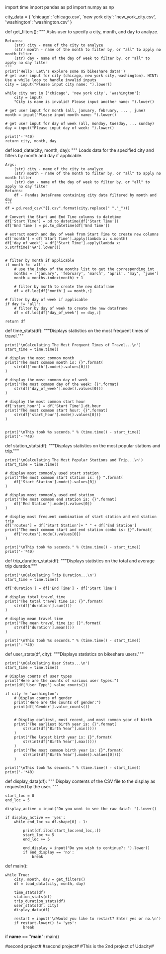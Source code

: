 import time
import pandas as pd
import numpy as np

city_data = { 'chicago': 'chicago.csv',
              'new york city': 'new_york_city.csv',
              'washington': 'washington.csv' }

def get_filters():
    """
    Asks user to specify a city, month, and day to analyze.

    Returns:
        (str) city - name of the city to analyze
        (str) month - name of the month to filter by, or "all" to apply no month filter
        (str) day - name of the day of week to filter by, or "all" to apply no day filter
    """
    print('Hello! Let\'s explore some US bikeshare data!')
    # get user input for city (chicago, new york city, washington). HINT: Use a while loop to handle invalid inputs
    city = input("Please input city name: ").lower()

    while city not in ['chicago', 'new york city', 'washington']:
        city = input(
        "City is name is invalid! Please input another name: ").lower()

    # get user input for month (all, january, february, ... , june)
    month = input("Please input month name: ").lower()

    # get user input for day of week (all, monday, tuesday, ... sunday)
    day = input("Please input day of week: ").lower()

    print('-'*40)
    return city, month, day


def load_data(city, month, day):
    """
    Loads data for the specified city and filters by month and day if applicable.

    Args:
        (str) city - name of the city to analyze
        (str) month - name of the month to filter by, or "all" to apply no month filter
        (str) day - name of the day of week to filter by, or "all" to apply no day filter
    Returns:
        df - Pandas DataFrame containing city data filtered by month and day
    """
    df = pd.read_csv("{}.csv".format(city.replace(" ","_")))

    # Convert the Start and End Time columns to datetime
    df['Start Time'] = pd.to_datetime(df['Start Time'])
    df['End Time'] = pd.to_datetime(df['End Time'])

    # extract month and day of week from Start Time to create new columns
    df['month'] = df['Start Time'].apply(lambda x: x.month)
    df['day_of_week'] = df['Start Time'].apply(lambda x: x.strftime('%A').lower())


    # filter by month if applicable
    if month != 'all':
        # use the index of the months list to get the corresponding int
        months = ['january', 'february', 'march', 'april', 'may', 'june']
        month = months.index(month) + 1

        # filter by month to create the new dataframe
        df = df.loc[df['month'] == month,:]

    # filter by day of week if applicable
    if day != 'all':
        # filter by day of week to create the new dataframe
        df = df.loc[df['day_of_week'] == day,:]

    return df


def time_stats(df):
    """Displays statistics on the most frequent times of travel."""

    print('\nCalculating The Most Frequent Times of Travel...\n')
    start_time = time.time()

    # display the most common month
    print("The most common month is: {}".format(
        str(df['month'].mode().values[0]))
    )

    # display the most common day of week
    print("The most common day of the week: {}".format(
        str(df['day_of_week'].mode().values[0]))
    )

    # display the most common start hour
    df['start_hour'] = df['Start Time'].dt.hour
    print("The most common start hour: {}".format(
        str(df['start_hour'].mode().values[0]))
    )


    print("\nThis took %s seconds." % (time.time() - start_time))
    print('-'*40)


def station_stats(df):
    """Displays statistics on the most popular stations and trip."""

    print('\nCalculating The Most Popular Stations and Trip...\n')
    start_time = time.time()

    # display most commonly used start station
    print("The most common start station is: {} ".format(
        df['Start Station'].mode().values[0])
    )

    # display most commonly used end station
    print("The most common end station is: {}".format(
        df['End Station'].mode().values[0])
    )

    # display most frequent combination of start station and end station trip
    df['routes'] = df['Start Station']+ " " + df['End Station']
    print("The most common start and end station combo is: {}".format(
        df['routes'].mode().values[0])
    )

    print("\nThis took %s seconds." % (time.time() - start_time))
    print('-'*40)


def trip_duration_stats(df):
    """Displays statistics on the total and average trip duration."""

    print('\nCalculating Trip Duration...\n')
    start_time = time.time()

    df['duration'] = df['End Time'] - df['Start Time']

    # display total travel time
    print("The total travel time is: {}".format(
        str(df['duration'].sum()))
    )

    # display mean travel time
    print("The mean travel time is: {}".format(
        str(df['duration'].mean()))
    )

    print("\nThis took %s seconds." % (time.time() - start_time))
    print('-'*40)


def user_stats(df, city):
    """Displays statistics on bikeshare users."""

    print('\nCalculating User Stats...\n')
    start_time = time.time()

    # Display counts of user types
    print("Here are the counts of various user types:")
    print(df['User Type'].value_counts())

    if city != 'washington':
        # Display counts of gender
        print("Here are the counts of gender:")
        print(df['Gender'].value_counts())


        # Display earliest, most recent, and most common year of birth
        print("The earliest birth year is: {}".format(
            str(int(df['Birth Year'].min())))
        )
        print("The latest birth year is: {}".format(
            str(int(df['Birth Year'].max())))
        )
        print("The most common birth year is: {}".format(
            str(int(df['Birth Year'].mode().values[0])))
        )

    print("\nThis took %s seconds." % (time.time() - start_time))
    print('-'*40)


def display_data(df):
    """
    Display contents of the CSV file to the display as requested by
    the user.
    """

    start_loc = 0
    end_loc = 5

    display_active = input("Do you want to see the raw data?: ").lower()

    if display_active == 'yes':
        while end_loc <= df.shape[0] - 1:

            print(df.iloc[start_loc:end_loc,:])
            start_loc += 5
            end_loc += 5

            end_display = input("Do you wish to continue?: ").lower()
            if end_display == 'no':
                break


def main():

    while True:
        city, month, day = get_filters()
        df = load_data(city, month, day)

        time_stats(df)
        station_stats(df)
        trip_duration_stats(df)
        user_stats(df, city)
        display_data(df)

        restart = input('\nWould you like to restart? Enter yes or no.\n')
        if restart.lower() != 'yes':
            break


if __name__ == "__main__":
	main()

#second project#
#second project#
#This is the 2nd project of Udacity#
